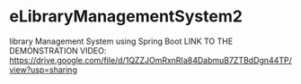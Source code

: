 # eLibraryManagementSystem2
library Management System using Spring Boot
LINK TO THE DEMONSTRATION VIDEO: https://drive.google.com/file/d/1QZZJOmRxnRIa84DabmuB7ZTBdDgn44TP/view?usp=sharing
